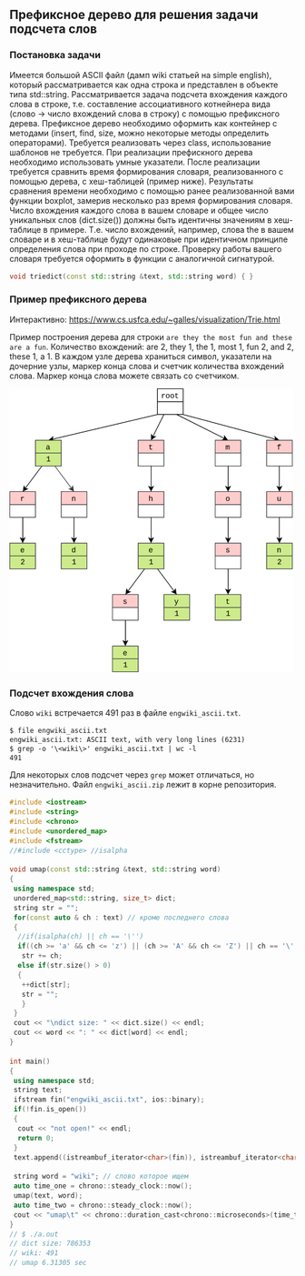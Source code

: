## Префиксное дерево для решения задачи подсчета слов

### Постановка задачи

Имеется большой ASCII файл (дамп wiki статьей на simple english), который рассматривается как одна строка и представлен в объекте типа std::string. Рассматривается задача подсчета вхождения каждого слова в строке, т.е. составление ассоциативного котнейнера вида (слово -> число вхождений слова в строку) с помощью префиксного дерева. Префиксное дерево необходимо оформить как контейнер с методами (insert, find, size, можно некоторые методы определить операторами). Требуется реализовать через class, использование шаблонов не требуется. При реализации префискного дерева необходимо использовать умные указатели. После реализации требуется сравнить время формирования словаря, реализованного с помощью дерева, с хеш-таблицей (пример ниже). Результаты сравнения времени необходимо с помощью ранее реализованной вами функции boxplot, замерив несколько раз время формирования словаря. Число вхождения каждого слова в вашем словаре и общее число уникальных слов (dict.size()) должны быть идентичны значениям в хеш-таблице в примере. Т.е. число вхождений, например, слова the в вашем словаре и в хеш-таблице будут одинаковые при идентичном принципе определения слова при проходе по строке. Проверку работы вашего словаря требуется оформить в функции с аналогичной сигнатурой.

```cpp
void triedict(const std::string &text, std::string word) { }
```

### Пример префиксного дерева

Интерактивно: https://www.cs.usfca.edu/~galles/visualization/Trie.html

Пример построения дерева для строки `are they the most fun and these are a fun`. Количество вхождений: are 2, they 1, the 1, most 1, fun 2, and 2, these 1, a 1. В каждом узле дерева храниться символ, указатели на дочерние узлы, 
маркер конца слова и счетчик количества вхождений слова. Маркер конца слова можете связать со счетчиком.

<img src="https://github.com/poluyan/saod3kEx/blob/main/saod_trie.png" width="500" />

### Подсчет вхождения слова

Слово `wiki` встречается 491 раз в файле `engwiki_ascii.txt`.
```
$ file engwiki_ascii.txt 
engwiki_ascii.txt: ASCII text, with very long lines (6231)
$ grep -o '\<wiki\>' engwiki_ascii.txt | wc -l
491
```
Для некоторых слов подсчет через `grep` может отличаться, но незначительно. Файл `engwiki_ascii.zip` лежит в корне репозитория.

```cpp
#include <iostream>
#include <string>
#include <chrono>
#include <unordered_map>
#include <fstream>
//#include <cctype> //isalpha

void umap(const std::string &text, std::string word)
{
 using namespace std;
 unordered_map<std::string, size_t> dict;
 string str = "";
 for(const auto & ch : text) // кроме последнего слова
 {
  //if(isalpha(ch) || ch == '\'')
  if((ch >= 'a' && ch <= 'z') || (ch >= 'A' && ch <= 'Z') || ch == '\'')
   str += ch;
  else if(str.size() > 0)
  {
   ++dict[str];
   str = "";
   }
 }
 cout << "\ndict size: " << dict.size() << endl;
 cout << word << ": " << dict[word] << endl;
}

int main()
{
 using namespace std;
 string text;
 ifstream fin("engwiki_ascii.txt", ios::binary);
 if(!fin.is_open())
 {
  cout << "not open!" << endl;
  return 0;
 }
 text.append((istreambuf_iterator<char>(fin)), istreambuf_iterator<char>());

 string word = "wiki"; // слово которое ищем
 auto time_one = chrono::steady_clock::now();
 umap(text, word);
 auto time_two = chrono::steady_clock::now();
 cout << "umap\t" << chrono::duration_cast<chrono::microseconds>(time_two - time_one).count()/1e6 << " sec\n";
}
// $ ./a.out 
// dict size: 786353
// wiki: 491
// umap	6.31305 sec
```

